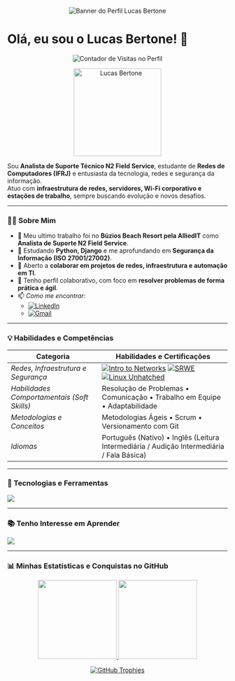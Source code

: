 <p align="center">
  <img src="https://github.com/LucasBertone/LucasBertone/blob/main/banner.png?raw=true" alt="Banner do Perfil Lucas Bertone">
</p>

# Olá, eu sou o Lucas Bertone! 👋

<p align="center">
  <img src="https://komarev.com/ghpvc/?username=LucasBertone&color=blueviolet&style=flat-square" alt="Contador de Visitas no Perfil">
</p>

<p align="center">
  <img src="https://avatars.githubusercontent.com/u/00000000?v=4" width="200" alt="Lucas Bertone">
</p>

Sou **Analista de Suporte Técnico N2 Field Service**, estudante de **Redes de Computadores (IFRJ)** e entusiasta da tecnologia, redes e segurança da informação.  
Atuo com **infraestrutura de redes, servidores, Wi-Fi corporativo e estações de trabalho**, sempre buscando evolução e novos desafios.

---

### 👨‍💻 Sobre Mim

- 🔭 Meu ultimo trabalho foi no **Búzios Beach Resort pela AlliedIT** como **Analista de Suporte N2 Field Service**.  
- 🌱 Estudando **Python, Django** e me aprofundando em **Segurança da Informação (ISO 27001/27002)**.  
- 👯 Aberto a **colaborar em projetos de redes, infraestrutura e automação em TI**.  
- 🤝 Tenho perfil colaborativo, com foco em **resolver problemas de forma prática e ágil**.  
- 📫 *Como me encontrar:*  
  - [![LinkedIn](https://img.shields.io/badge/LinkedIn-0077B5?style=for-the-badge&logo=linkedin&logoColor=white)](https://www.linkedin.com/in/lucas-bertone-gasco-dos-santos/)  
  - [![Gmail](https://img.shields.io/badge/Gmail-D14836?style=for-the-badge&logo=gmail&logoColor=white)](mailto:lucas.bertone.rj@gmail.com)  

---

### 💡 Habilidades e Competências

| Categoria | Habilidades e Certificações |
| --- | --- |
| *Redes, Infraestrutura e Segurança* | [![Intro to Networks](https://images.credly.com/size/100x100/images/70d71df5-f3dc-4380-9b9d-f22513a70417/CCNAITN__1_.png)](https://www.credly.com/badges/22fdb190-24ea-4ce6-8df5-919d85195941/public_url) [![SRWE](https://images.credly.com/size/100x100/images/f4ccdba9-dd65-4349-baad-8f05df116443/CCNASRWE__1_.png)](https://www.credly.com/badges/f347de11-7ea2-4f99-bc54-d940a4172822/public_url ) [![Linux Unhatched](https://images.credly.com/size/110x110/images/f25ec9d4-c59d-49b9-944a-f160012e81cd/image.png)](https://www.credly.com/badges/d379f2a9-317d-4c75-85b5-61aad89e29b1/public_url) |
| *Habilidades Comportamentais (Soft Skills)* | Resolução de Problemas • Comunicação • Trabalho em Equipe • Adaptabilidade |
| *Metodologias e Conceitos* | Metodologias Ágeis • Scrum • Versionamento com Git |
| *Idiomas* | Português (Nativo) • Inglês (Leitura Intermediária / Audição Intermediária / Fala Básica) |

---

### 🚀 Tecnologias e Ferramentas

<p align="left">
  <a href="https://skillicons.dev">
    <img src="https://skillicons.dev/icons?i=html,css,python,git,vscode,linux,windows,network" />
  </a>
</p>

---

### 📚 Tenho Interesse em Aprender

<p align="left">
  <a href="https://skillicons.dev">
    <img src="https://skillicons.dev/icons?i=django,docker,ansible,c,cpp" />
  </a>
</p>

---

### 📊 Minhas Estatísticas e Conquistas no GitHub

<p align="center">
  <a href="https://github.com/Casluka">
    <img height="180em" src="https://github-readme-stats.vercel.app/api?username=Casluka&show_icons=true&theme=dracula&include_all_commits=true&count_private=true"/>
    <img height="180em" src="https://github-readme-stats.vercel.app/api/top-langs/?username=Casluka&layout=compact&langs_count=7&theme=dracula"/>
  </a>
</p>

<p align="center">
  <a href="https://github.com/ryo-ma/github-profile-trophy">
    <img src="https://github-profile-trophy.vercel.app/?username=Casluka&theme=dracula&column=7" alt="GitHub Trophies">
  </a>
</p>

